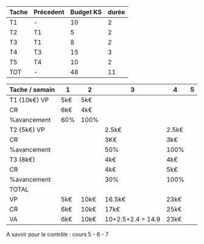 | Tache | Précedent | Budget KS | durée |
| ----- | --------- | --------- | ----- |
| T1    | -         | 10        | 2     |
| T2    | T1        | 5         | 2     |
| T3    | T1        | 8         | 2     |
| T4    | T3        | 15        | 3     |
| T5    | T4        | 10        | 2     |
| TOT   | -         | 48        | 11    | 

| Tache / semain | 1   | 2    | 3                 | 4     | 5   |
| -------------- | --- | ---- | ----------------- | ----- | --- |
| T1 (10k€) VP   | 5k€ | 5k€  |                   |       |     |
| CR             | 6k€ | 4k€  |                   |       |     |
| %avancement    | 60% | 100% |                   |       |     |
| T2 (5k€) VP    |     |      | 2.5k€             | 2.5k€ |     |
| CR             |     |      | 3K€               | 3k€   |     |
| %avancement    |     |      | 50%               | 100%  |     |
| T3 (8k€)       |     |      | 4k€               | 4k€   |     |
| CR             |     |      | 4k€               | 5k€   |     |
| %avancement    |     |      | 30%               | 100%  |     |
| TOTAL          |     |      |                   |       |     |
| VP             | 5k€ | 10k€ | 16.5k€            | 23k€  |     |
| CR             | 6k€ | 10k€ | 17k€              | 25k€  |     |
| VA             | 6k€ | 10k€ | 10+2.5+2.4 = 14.9 | 23k€  |     |

A savoir pour le contrôle : cours 5 - 6 - 7

